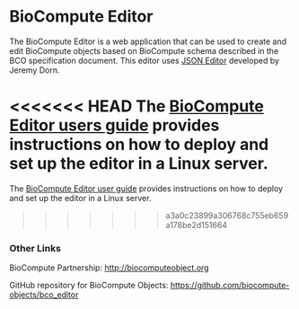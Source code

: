 BioCompute Editor
=================

The BioCompute Editor is a web application that can be used to create and edit BioCompute objects based on BioCompute schema described in the BCO specification document. This editor uses <a href="https://github.com/jdorn/json-editor">JSON Editor</a> developed by Jeremy Dorn.

<<<<<<< HEAD
The [BioCompute Editor users guide](/users_guide.md) provides instructions on how to deploy and set up the editor in a Linux server.
=======
The [BioCompute Editor user guide](/users_guide.md) provides instructions on how to deploy and set up the editor in a Linux server.
>>>>>>> a3a0c23899a306768c755eb659a178be2d151664


### Other Links
BioCompute Partnership: http://biocomputeobject.org

GitHub repository for BioCompute Objects:
https://github.com/biocompute-objects/bco_editor




